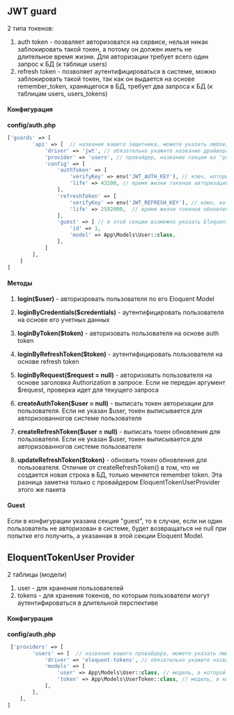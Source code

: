 ## JWT guard

2 типа токенов:
 1. auth token - позваляет авторизоватся на сервисе, нельзя никак заблокировать такой токен, а потому он должен иметь не длительное время жизни. Для авторизации требует всего один запрос к БД (к таблице users)
 2. refresh token -  позволяет аутентифицироваться в системе, можно заблокировать такой токен, так как он выдается на основе remember_token, хранящегося в БД, требует два запроса к БД  (к таблицам users, users_tokens)


#### Конфигурация

**config/auth.php**

```php
['guards' => [
        'api' => [  // название вашего защитника, можете указать любое, главное что бы оно же было в секции "defaults"
            'driver' => 'jwt', // обязательно укажите название драйвера "jwt"
            'provider' => 'users', // провайдер, название секции из "providers"
            'config' => [
                'authToken' => [
                    'verifyKey' => env('JWT_AUTH_KEY'), // ключ, которым будут подписыватся токены авторизации
                    'life' => 43200, // время жизни токенов авторизации
                ],
                'refreshToken' => [
                    'verifyKey' => env('JWT_REFRESH_KEY'), // ключ, которым будут подписыватся токены обновления 
                    'life' => 2592000,  // время жизни токенов обновления
                ],
                'guest' => [ // в этой секции возможно указать Eloquent Model и ее ID, она будет возвращаться, когда никакой пользователь не авторизован в системе. Если здесь указано false, будет возвращаться null (как стандартно в Laravel)
                    'id' => 1,
                    'model' => App\Models\User::class,
                ],
            ]
        ],
    ]
]
```
#### Методы

 1. **login($user)** - авторизровать пользователя по его Eloquent Model
 2. **loginByCredentials($credentials)** - аутентифицировать пользователя на основе его учетных данных 
 3. **loginByToken($token)** - авторизовать пользователя на основе auth token
 4. **loginByRefreshToken($token)** - аутентифицировать пользователя на основе refresh token
 5. **loginByRequest($request = null)** - авторизовать пользователя на основе заголовка Authorization в запросе. Если не передан аргумент $request, проверка идет для текущего запроса

 6. **createAuthToken($user = null)** - выписать токен авторизации для пользователя. Если не указан $user, токен выписывается для авторизованногов системе пользователя
 7. **createRefreshToken($user = null)** - выписать токен обновления для пользователя. Если не указан $user, токен выписывается для авторизованногов системе пользователя
 8. **updateRefreshToken($token)** - обновить токен обновления для пользователя. Отличие от createRefreshToken() в том, что не создается новая строка в БД, только меняется remember token. Эта разница заметна только с провайдером EloquentTokenUserProvider этого же пакета

#### Guest

Если в конфигурации указана секция "guest", то в случае, если ни один пользователь не авторизован в системе, будет возвращаться не null при попытке его получить, а указанная в этой секции Eloquent Model.

## EloquentTokenUser Provider

2 таблицы (модели)
 1. user - для хранения пользователей
 2. tokens - для хранения токенов, по которым пользователи могут аутентифироваться в длительной перспективе

 #### Конфигурация

**config/auth.php**

```php
 ['providers' => [
        'users' => [  // название вашего провайдера, можете указать любое, главное что бы оно же было в секции "guards"
            'driver' => 'eloquent-tokens', // обязательно укажите название драйвера "eloquent-tokens"
            'models' => [
                'user' => App\Models\User::class, // модель, в которой хрянятся пользоавтели
                'token' => App\Models\UserToken::class, // модель, в которой хрянятся токены пользователей
            ],
        ],
    ],
]
```
